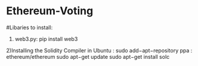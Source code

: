 # Ethereum-Voting

#Libaries to install:
1) web3.py:
  pip install web3
	
  
2)Installing the Solidity Compiler in Ubuntu :
  sudo add−apt−repository ppa : ethereum/ethereum
  sudo apt−get update
  sudo apt−get install solc
 
